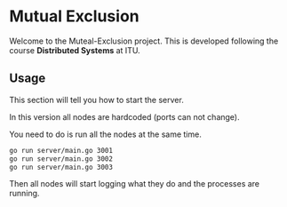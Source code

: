 # Mutual Exclusion

Welcome to the Muteal-Exclusion project. This is developed following the course **Distributed Systems** at ITU.

## Usage

This section will tell you how to start the server.

In this version all nodes are hardcoded (ports can not change).

You need to do is run all the nodes at the same time.

```bash
go run server/main.go 3001
go run server/main.go 3002
go run server/main.go 3003
```

Then all nodes will start logging what they do and the processes are running.
